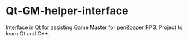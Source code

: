 Qt-GM-helper-interface
======================

Interface in Qt for assisting Game Master for pen&amp;paper RPG. Project to learn Qt and C++.